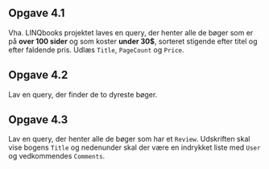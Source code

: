 ﻿## Opgave 4.1

Vha. LINQbooks projektet laves en query, der henter alle de bøger som er på __over 100 sider__ og som koster __under 30$__, sorteret stigende efter titel og efter faldende pris. Udlæs `Title`, `PageCount` og `Price`.

## Opgave 4.2

Lav en query, der finder de to dyreste bøger.

## Opgave 4.3

Lav en query, der henter alle de bøger som har et `Review`. Udskriften skal vise bogens `Title` og nedenunder skal der være en indrykket liste med `User` og vedkommendes `Comments`.



